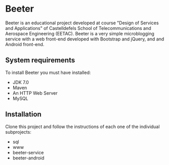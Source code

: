 # Beeter

Beeter is an educational project developed at course "Design of Services and Applications" of  Castelldefels School of Telecommunications and Aerospace Engineering (EETAC). Beeter is a very simple microblogging service with a web front-end developed with Bootstrap and jQuery, and and Android front-end.

## System requirements
To install Beeter you must have installed:

- JDK 7.0
- Maven
- An HTTP Web Server 
- MySQL

## Installation

Clone this project and follow the instructions of each one of the individual subprojects:

- sql
- www
- beeter-service
- beeter-android
